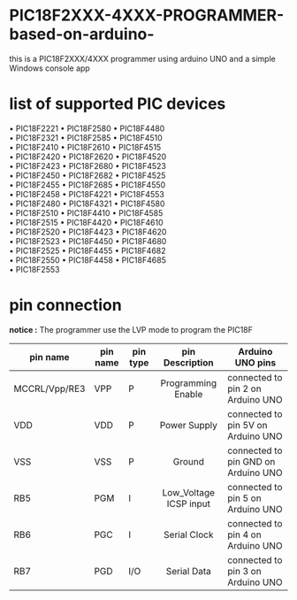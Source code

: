 # PIC18F2XXX-4XXX-PROGRAMMER-based-on-arduino-
this is a PIC18F2XXX/4XXX  programmer using arduino UNO and a simple Windows console app

# list of supported PIC devices 

• PIC18F2221    • PIC18F2580    • PIC18F4480  
• PIC18F2321    • PIC18F2585    • PIC18F4510  
• PIC18F2410    • PIC18F2610    • PIC18F4515  
• PIC18F2420    • PIC18F2620    • PIC18F4520  
• PIC18F2423    • PIC18F2680    • PIC18F4523  
• PIC18F2450    • PIC18F2682    • PIC18F4525  
• PIC18F2455    • PIC18F2685    • PIC18F4550  
• PIC18F2458    • PIC18F4221    • PIC18F4553  
• PIC18F2480    • PIC18F4321    • PIC18F4580  
• PIC18F2510    • PIC18F4410    • PIC18F4585  
• PIC18F2515    • PIC18F4420    • PIC18F4610  
• PIC18F2520    • PIC18F4423    • PIC18F4620   
• PIC18F2523    • PIC18F4450    • PIC18F4680  
• PIC18F2525    • PIC18F4455    • PIC18F4682  
• PIC18F2550    • PIC18F4458    • PIC18F4685  
• PIC18F2553  

# pin connection 

**notice :** The programmer use the LVP mode to program the PIC18F
                                        


|    pin name   | pin name  | pin type |  pin Description       |            Arduino UNO pins           |
|---------------|-----------|----------|:---:|---------------------------------------|
| MCCRL/Vpp/RE3 |   VPP     |     P    | Programming Enable     | connected to  pin 2 on Arduino UNO   |
|      VDD      |   VDD     |     P    | Power Supply           | connected to pin 5V on Arduino UNO  |
|      VSS      |   VSS     |     P    | Ground                 | connected to pin GND on Arduino UNO |
|      RB5      |   PGM     |     I    | Low_Voltage ICSP input | connected to pin 5 on Arduino UNO   |
|      RB6      |   PGC     |     I    | Serial Clock           | connected to pin 4 on Arduino UNO   |
|      RB7      |   PGD     |    I/O   | Serial Data            | connected to pin 3 on Arduino UNO   |






